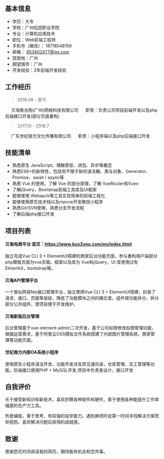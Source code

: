 ## 基本信息
 - 学历：大专
 - 学校：广州松田职业学院
 - 专业：计算机应用技术
 - 职位：Web前端工程师
 - 手机号（微信）： 18718548159
 - 邮箱： 853402477@qq.com
 - 现居地：广州
 - 期望城市：广州
 - 开发经验：2年前端开发经验

## 工作经历
> 2018.08 - 至今

&#160;&#160;&#160;&#160;&#160;贝淘聚合购(广州)网络科技有限公司
&#160;&#160;&#160;&#160;&#160;职责：负责公司项目前端开发以及php后端接口开发(部分页面重构)


> 2017.10 - 2018.7   

&#160;&#160;&#160;&#160;&#160;广东世纪南方文化传播有限公司
&#160;&#160;&#160;&#160;&#160;职责：小程序端以及php后端接口开发

## 技能清单
- 熟悉原生 JavaScript，理解原型、闭包、异步等概念
- 熟悉ES6+的新特性，包括但不限于新的语法糖、类与对象、Generator、Promise、await / async等
- 熟悉 Vue 的使用，了解 Vue 的部分原理，了解 VueRouter和Vuex
- 了解jQuery，Bootstrap前端工具库及UI框架
- 能够使用 Webapck等工具实现简单的前端工程化
- 能够使用原生技术栈以及mpvue开发微信小程序
- 熟悉Git/SVN使用，熟悉分支开发流程
- 了解后端php接口开发


## 项目列表
#### 贝淘电商平台 首页：https://www.buy2you.com/en/index.html
独立完成Vue CLI 3 + ElementUI搭建的商家后台功能页面，参与重构用户端部分php模板页面为vue页面。框架以及库为 Vue和jQuery，UI 库使用过有 ElmentUI，bootstrap等。

#### 贝淘API管理平台
一个类似网易Nei接口管理平台，独立使用Vue CLI 3 + ElementUI搭建，封装了请求、接口、页面等层级，降低了功能模块之间的耦合度，组件按功能拆分，拆分部分公共组件，使项目便于开发维护。

#### 贝淘新版后台管理
后台管理基于vue-element-admin二次开发，基于公司权限修改权限管理功能，根据运营需求，基于阿里云OSS模拟文件系统搭建了内部图片管理系统，商家管理等功能页面。

#### 世纪南方内部OA系统小程序
 使用原生小程序语法开发，功能开发涉及常见通讯录，仓库管理，员工管理等功能。后端接口使用PHP + MySQL开发,项目中负责表设计，接口开发

## 自我评价

乐于接受新知识和新技术，喜欢折腾各种软件和硬件。善于使用各种能提升工作幸福感的生产力工具。

热爱编程，善于思考，有较强的自学能力。遇到麻烦时会第一时间寻找解决方案而非抱怨。喜欢解决问题后获得的成就感。

## 致谢
感谢您花时间阅读我的简历，期待能有机会和您共事。